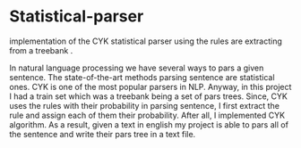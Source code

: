 # Statistical-parser
implementation of the CYK statistical parser using the rules are extracting from a treebank .

In natural language processing we have several ways to pars a given sentence. The state-of-the-art methods parsing sentence are statistical ones.
CYK is one of the most popular parsers in NLP. Anyway, in this project I had a train set which was a treebank being a set of pars trees.
Since, CYK uses the rules with their probability in parsing sentence, I first extract the rule and assign each of them their probability.
After all, I implemented CYK algorithm. As a result, given a text in english my project is able to pars all of the sentence and write their pars tree in a text file.
